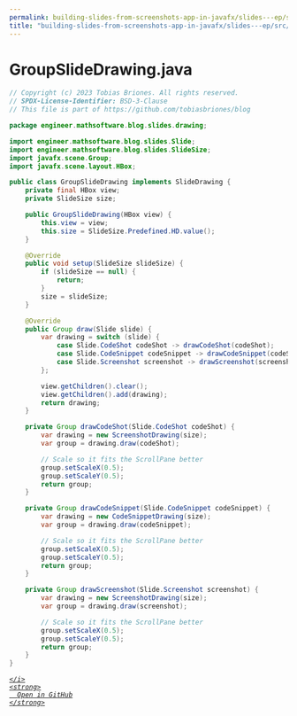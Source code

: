 ```yaml
---
permalink: building-slides-from-screenshots-app-in-javafx/slides---ep/src/main/java/engineer/mathsoftware/blog/slides/drawing/GroupSlideDrawing.java.html
title: "building-slides-from-screenshots-app-in-javafx/slides---ep/src/main/java/engineer/mathsoftware/blog/slides/drawing/GroupSlideDrawing.java"
---
```


# GroupSlideDrawing.java
```java
// Copyright (c) 2023 Tobias Briones. All rights reserved.
// SPDX-License-Identifier: BSD-3-Clause
// This file is part of https://github.com/tobiasbriones/blog

package engineer.mathsoftware.blog.slides.drawing;

import engineer.mathsoftware.blog.slides.Slide;
import engineer.mathsoftware.blog.slides.SlideSize;
import javafx.scene.Group;
import javafx.scene.layout.HBox;

public class GroupSlideDrawing implements SlideDrawing {
    private final HBox view;
    private SlideSize size;

    public GroupSlideDrawing(HBox view) {
        this.view = view;
        this.size = SlideSize.Predefined.HD.value();
    }

    @Override
    public void setup(SlideSize slideSize) {
        if (slideSize == null) {
            return;
        }
        size = slideSize;
    }

    @Override
    public Group draw(Slide slide) {
        var drawing = switch (slide) {
            case Slide.CodeShot codeShot -> drawCodeShot(codeShot);
            case Slide.CodeSnippet codeSnippet -> drawCodeSnippet(codeSnippet);
            case Slide.Screenshot screenshot -> drawScreenshot(screenshot);
        };

        view.getChildren().clear();
        view.getChildren().add(drawing);
        return drawing;
    }

    private Group drawCodeShot(Slide.CodeShot codeShot) {
        var drawing = new ScreenshotDrawing(size);
        var group = drawing.draw(codeShot);

        // Scale so it fits the ScrollPane better
        group.setScaleX(0.5);
        group.setScaleY(0.5);
        return group;
    }

    private Group drawCodeSnippet(Slide.CodeSnippet codeSnippet) {
        var drawing = new CodeSnippetDrawing(size);
        var group = drawing.draw(codeSnippet);

        // Scale so it fits the ScrollPane better
        group.setScaleX(0.5);
        group.setScaleY(0.5);
        return group;
    }

    private Group drawScreenshot(Slide.Screenshot screenshot) {
        var drawing = new ScreenshotDrawing(size);
        var group = drawing.draw(screenshot);

        // Scale so it fits the ScrollPane better
        group.setScaleX(0.5);
        group.setScaleY(0.5);
        return group;
    }
}

```
<div class="social open-gh-btn my-4">
  <a class="btn btn-github" href="https://github.com/tobiasbriones/test-blog-deploy/tree/main/swe/dev/java/javafx/drawing/productivity/building-slides-from-screenshots-app-in-javafx/slides---ep/src/main/java/engineer/mathsoftware/blog/slides/drawing/GroupSlideDrawing.java" target="_blank">
    <i class="fab fa-github">
      
    </i>
    <strong>
      Open in GitHub
    </strong>
  </a>
</div>